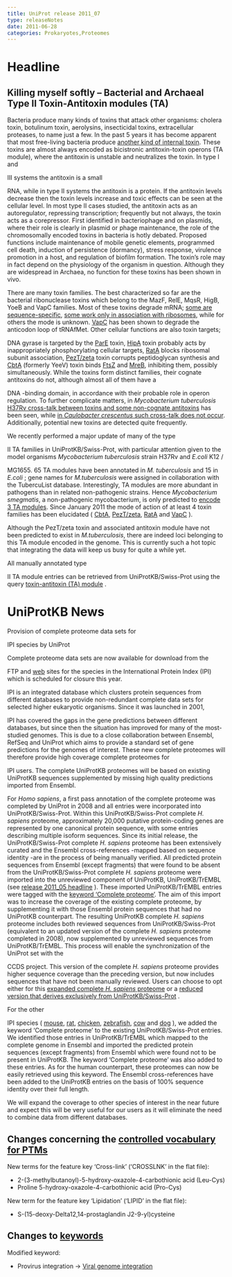 ```yaml
---
title: UniProt release 2011_07
type: releaseNotes
date: 2011-06-28
categories: Prokaryotes,Proteomes
---
```


# Headline

## Killing myself softly – Bacterial and Archaeal Type II Toxin-Antitoxin modules (TA)

Bacteria produce many kinds of toxins that attack other organisms: cholera toxin, botulinum toxin, aerolysins, insecticidal toxins, extracellular proteases, to name just a few. In the past 5 years it has become apparent that most free-living bacteria produce [another kind of internal toxin](http://www.ncbi.nlm.nih.gov/pubmed/15718296). These toxins are almost always encoded as bicistronic antitoxin-toxin operons (TA module), where the antitoxin is unstable and neutralizes the toxin. In type I and

III systems the antitoxin is a small

RNA, while in type II systems the antitoxin is a protein. If the antitoxin levels decrease then the toxin levels increase and toxic effects can be seen at the cellular level. In most type II cases studied, the antitoxin acts as an autoregulator, repressing transcription; frequently but not always, the toxin acts as a corepressor. First identified in bacteriophage and on plasmids, where their role is clearly in plasmid or phage maintenance, the role of the chromosomally encoded toxins in bacteria is hotly debated. Proposed functions include maintenance of mobile genetic elements, programmed cell death, induction of persistence (dormancy), stress response, virulence promotion in a host, and regulation of biofilm formation. The toxin’s role may in fact depend on the physiology of the organism in question. Although they are widespread in Archaea, no function for these toxins has been shown in vivo.

There are many toxin families. The best characterized so far are the bacterial ribonuclease toxins which belong to the MazF, RelE, MqsR, HigB, YoeB and VapC families. Most of these toxins degrade mRNA; [some are sequence-specific](http://www.uniprot.org/uniprot/P0AE70), [some work only in association with ribosomes](http://www.uniprot.org/uniprot/P0C077), while for others the mode is unknown. [VapC](http://www.uniprot.org/uniprot/Q8ZM86) has been shown to degrade the anticodon loop of tRNAfMet. Other cellular functions are also toxin targets;

DNA gyrase is targeted by the [ParE](http://www.uniprot.org/uniprot/Q79EC5) toxin, [HipA](http://www.uniprot.org/uniprot/P23874) toxin probably acts by inappropriately phosphorylating cellular targets, [RatA](http://www.uniprot.org/uniprot/P0AGL5) blocks ribosomal subunit association, [PezT/zeta](http://www.uniprot.org/uniprot/Q97QZ1) toxin corrupts peptidoglycan synthesis and [CbtA](http://www.uniprot.org/uniprot/P64524) (formerly YeeV) toxin binds [FtsZ](http://www.uniprot.org/uniprot/P0A9A6) and [MreB](http://www.uniprot.org/uniprot/P0A9X4), inhibiting them, possibly simultaneously. While the toxins form distinct families, their cognate antitoxins do not, although almost all of them have a

DNA -binding domain, in accordance with their probable role in operon regulation. To further complicate matters, in *Mycobacterium tuberculosis* [H37Rv cross-talk between toxins and some non-cognate antitoxins](http://www.ncbi.nlm.nih.gov/pubmed/20876537) has been seen, while [in *Caulobacter crescentus* such cross-talk does not occur](http://www.ncbi.nlm.nih.gov/pubmed/20487277). Additionally, potential new toxins are detected quite frequently.

We recently performed a major update of many of the type

II TA families in UniProtKB/Swiss-Prot, with particular attention given to the model organisms *Mycobacterium tuberculosis* strain H37Rv and *E.coli* K12 /

MG1655. 65 TA modules have been annotated in *M. tuberculosis* and 15 in *E.coli* ; gene names for *M.tuberculosis* were assigned in collaboration with the TubercuList database. Interestingly, TA modules are more abundant in pathogens than in related non-pathogenic strains. Hence *Mycobacterium smegmatis*, a non-pathogenic mycobacterium, is only predicted to [encode 3 TA modules](http://www.ncbi.nlm.nih.gov/pubmed/20011113). Since January 2011 the mode of action of at least 4 toxin families has been elucidated ( [CbtA](http://www.ncbi.nlm.nih.gov/pubmed/21166897), [PezT/zeta](http://www.ncbi.nlm.nih.gov/pubmed/21445328), [RatA](http://www.ncbi.nlm.nih.gov/pubmed/21323758) and [VapC](http://www.ncbi.nlm.nih.gov/pubmed/21502523) ).

Although the PezT/zeta toxin and associated antitoxin module have not been predicted to exist in *M.tuberculosis*, there are indeed loci belonging to this TA module encoded in the genome. This is currently such a hot topic that integrating the data will keep us busy for quite a while yet.

All manually annotated type

II TA module entries can be retrieved from UniProtKB/Swiss-Prot using the query [toxin-antitoxin (TA) module](http://www.uniprot.org/uniprot/?query=annotation:(type:function+%22toxin-antitoxin+(TA)+module%22)) .

# UniProtKB News

Provision of complete proteome data sets for

IPI species by UniProt

Complete proteome data sets are now available for download from the

FTP and [web](http://www.uniprot.org/taxonomy/complete-proteomes) sites for the species in the International Protein Index (IPI) which is scheduled for closure this year.

IPI is an integrated database which clusters protein sequences from different databases to provide non-redundant complete data sets for selected higher eukaryotic organisms. Since it was launched in 2001,

IPI has covered the gaps in the gene predictions between different databases, but since then the situation has improved for many of the most-studied genomes. This is due to a close collaboration between Ensembl, RefSeq and UniProt which aims to provide a standard set of gene predictions for the genomes of interest. These new complete proteomes will therefore provide high coverage complete proteomes for

IPI users. The complete UniProtKB proteomes will be based on existing UniProtKB sequences supplemented by missing high quality predictions imported from Ensembl.

For *Homo sapiens*, a first pass annotation of the complete proteome was completed by UniProt in 2008 and all entries were incorporated into UniProtKB/Swiss-Prot. Within this UniProtKB/Swiss-Prot complete *H. sapiens* proteome, approximately 20,000 putative protein-coding genes are represented by one canonical protein sequence, with some entries describing multiple isoform sequences. Since its initial release, the UniProtKB/Swiss-Prot complete *H. sapiens* proteome has been extensively curated and the Ensembl cross-references -mapped based on sequence identity -are in the process of being manually verified. All predicted protein sequences from Ensembl (except fragments) that were found to be absent from the UniProtKB/Swiss-Prot complete *H. sapiens* proteome were imported into the unreviewed component of UniProtKB, UniProtKB/TrEMBL (see [release 2011\_05 headline](http://www.uniprot.org/news/2011/05/03/release) ). These imported UniProtKB/TrEMBL entries were tagged with the [keyword ‘Complete proteome’](http://www.uniprot.org/keywords/KW-0181). The aim of this import was to increase the coverage of the existing complete proteome, by supplementing it with those Ensembl protein sequences that had no UniProtKB counterpart. The resulting UniProtKB complete *H. sapiens* proteome includes both reviewed sequences from UniProtKB/Swiss-Prot (equivalent to an updated version of the complete *H. sapiens* proteome completed in 2008), now supplemented by unreviewed sequences from UniProtKB/TrEMBL. This process will enable the synchronization of the UniProt set with the

CCDS project. This version of the complete *H. sapiens* proteome provides higher sequence coverage than the preceding version, but now includes sequences that have not been manually reviewed. Users can choose to opt either for this [expanded complete *H. sapiens* proteome](http://www.uniprot.org/uniprot/?query=organism:9606+keyword:181) or a [reduced version that derives exclusively from UniProtKB/Swiss-Prot](http://www.uniprot.org/uniprot/?query=organism:9606+keyword:181+reviewed:yes) .

For the other

IPI species ( [mouse](http://www.uniprot.org/uniprot/?query=taxonomy:10090+keyword:181), [rat](http://www.uniprot.org/uniprot/?query=taxonomy:10116+keyword:181), [chicken](http://www.uniprot.org/uniprot/?query=taxonomy:9031+keyword:181), [zebrafish](http://www.uniprot.org/uniprot/?query=taxonomy:7955+keyword:181), [cow](http://www.uniprot.org/uniprot/?query=taxonomy:9913+keyword:181) and [dog](http://www.uniprot.org/uniprot/?query=taxonomy:9615+keyword:181) ), we added the keyword ‘Complete proteome’ to the existing UniProtKB/Swiss-Prot entries. We identified those entries in UniProtKB/TrEMBL which mapped to the complete genome in Ensembl and imported the predicted protein sequences (except fragments) from Ensembl which were found not to be present in UniProtKB. The keyword ‘Complete proteome’ was also added to these entries. As for the human counterpart, these proteomes can now be easily retrieved using this keyword. The Ensembl cross-references have been added to the UniProtKB entries on the basis of 100% sequence identity over their full length.

We will expand the coverage to other species of interest in the near future and expect this will be very useful for our users as it will eliminate the need to combine data from different databases.

## Changes concerning the [controlled vocabulary for PTMs](https://ftp.uniprot.org/pub/databases/uniprot/current_release/knowledgebase/complete/docs/ptmlist)

New terms for the feature key ‘Cross-link’ (‘CROSSLNK’ in the flat file):

-   2-(3-methylbutanoyl)-5-hydroxy-oxazole-4-carbothionic acid (Leu-Cys)
-   Proline 5-hydroxy-oxazole-4-carbothionic acid (Pro-Cys)

New term for the feature key ‘Lipidation’ (‘LIPID’ in the flat file):

-   S-(15-deoxy-Delta12,14-prostaglandin J2-9-yl)cysteine

## Changes to [keywords](https://ftp.uniprot.org/pub/databases/uniprot/current_release/knowledgebase/complete/docs/keywlist)

Modified keyword:

-   Provirus integration -&gt; [Viral genome integration](http://www.uniprot.org/keywords/KW-1179)
